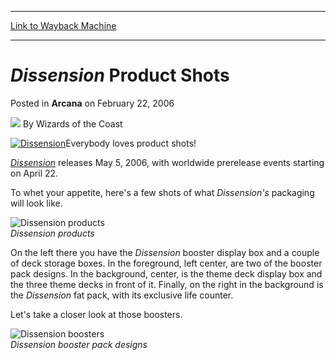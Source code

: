 
---
[Link to Wayback Machine](https://web.archive.org/web/20210429032945/https://magic.wizards.com/en/articles/archive/arcana/dissension-product-shots-2006-02-22)

[_metadata_:author]:- "Wizards of the Coast"
[_metadata_:description]:- "Everybody loves product shots!Dissension releases May 5, 2006, with worldwide prerelease events starting on April 22.To whet your appetite, here's a few shots of what Dissension's packaging will look like.Dissension productsOn the left there you have the Dissension booster display box and a couple of deck storage boxes. In the foreground, left center, are two of the booster"
[_metadata_:generator]:- "Drupal 7 (http://drupal.org)"
[_metadata_:node]:- "702751"
[_metadata_:publish_date]:- "2006-02-22"
[_metadata_:source]:- "div-main-content"
[_metadata_:title]:- "Dissension Product Shots"
[_metadata_:wayback_capture_timestamp]:- "2021-04-29 03:29:45"
[_metadata_:wayback_raw_url]:- "https://web.archive.org/web/20210429032945id_/https://magic.wizards.com/en/articles/archive/arcana/dissension-product-shots-2006-02-22"
[_metadata_:wayback_url]:- "https://magic.wizards.com/en/articles/archive/arcana/dissension-product-shots-2006-02-22"
---


*Dissension* Product Shots
==========================



 Posted in **Arcana**
 on February 22, 2006 






![](https://media.magic.wizards.com/styles/auth_small/public/images/person/wizards_author.jpg)
By Wizards of the Coast











[![Dissension](https://media.magic.wizards.com/image_legacy_migration/magic/images/mtgcom/arcana1000/DissensionLogo250.jpg)](/en/node/598076)Everybody loves product shots!

*[Dissension](/en/node/598076)* releases May 5, 2006, with worldwide prerelease events starting on April 22.

To whet your appetite, here's a few shots of what *Dissension's* packaging will look like.

![Dissension products](https://media.magic.wizards.com/image_legacy_migration/magic/images/mtgcom/arcana1000/1020_familyshot.jpg)  
*Dissension products*

On the left there you have the *Dissension* booster display box and a couple of deck storage boxes. In the foreground, left center, are two of the booster pack designs. In the background, center, is the theme deck display box and the three theme decks in front of it. Finally, on the right in the background is the *Dissension* fat pack, with its exclusive life counter.

Let's take a closer look at those boosters.

![Dissension boosters](https://media.magic.wizards.com/image_legacy_migration/magic/images/mtgcom/arcana1000/1020_boosters.jpg)  
*Dissension booster pack designs*







